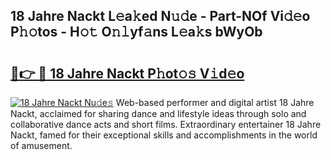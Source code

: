 ## 18 Jahre Nackt L𝚎a𝚔ed N𝚞𝚍e - Part-NOf Vi𝚍𝚎o P𝚑𝚘tos - H𝚘𝚝 O𝚗𝚕yf𝚊ns L𝚎a𝚔s bWyOb

# <h2><a href="http://kfdocl.oniu.top/?m=18+Jahre+Nackt">🔗👉 🔴 18 Jahre Nackt P𝚑ot𝚘𝚜 V𝚒d𝚎o</a></h2>

[![18 Jahre Nackt Nu𝚍e𝚜](https://i.imgur.com/0qMVB7G.gif)](http://kfdocl.oniu.top/?m=18+Jahre+Nackt)
Web-based performer and digital artist 18 Jahre Nackt, acclaimed for sharing dance and lifestyle ideas through solo and collaborative dance acts and short films. Extraordinary entertainer 18 Jahre Nackt, famed for their exceptional skills and accomplishments in the world of amusement.  
